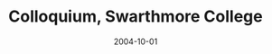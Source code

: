 ---
title: "Colloquium, Swarthmore College"
collection: talks
type: "Colloquium" 
permalink: /talks/2004talk5
venue: "Swarthmore, PA"
date: 2004-10-01
location: "Swarthmore, PA"
---